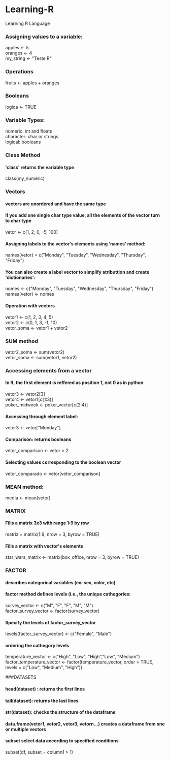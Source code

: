 <html> <head> </head>
<body>

# Learning-R
Learning R Language
 
### Assigning values to a variable:
apples <- 5 <br />
oranges <- 4 <br />
my_string <- "Teste R" <br />

### Operations
fruits <- apples + oranges

### Booleans
logica <- TRUE

### Variable Types: 
numeric: int and floats <br />
character: char or strings <br />
logical: booleans <br />

### Class Method 
#### 'class' returns the variable type
class(my_numeric)

### Vectors
#### vectors are unordered and have the same type
#### if you add one single char type value, all the elements of the vector turn to char type
vetor <- c(1, 2, 0, -5, 100)

#### Assigning labels to the vector's elements using 'names' method:
names(vetor) = c("Monday", "Tuesday", "Wednesday", "Thursday", "Friday")

#### You can also create a label vector to simplify atributtion and create 'dictionaries':
nomes <- c("Monday", "Tuesday", "Wednesday", "Thursday", "Friday")  <br />
names(vetor) <- nomes

#### Operation with vectors
vetor1 <- c(1, 2, 3, 4, 5) <br />
vetor2 <- c(0, 1, 3, -1, 10) <br />
vetor_soma <- vetor1 + vetor2  <br />   

### SUM method
vetor2_soma <- sum(vetor2) <br />
vetor_soma <- sum(vetor1, vetor2) <br />

### Accessing elements from a vector
#### In R, the first element is reffered as position 1, not 0 as in python
vetor3 <- vetor2[3]   <br />
vetor4 <- vetor1[c(1:3)]    <br />
poker_midweek <- poker_vector[c(2:4)]   <br />

#### Accessing through element label:
vetor3 <- vetor["Monday"]

#### Comparison: returns booleans 
vetor_comparison <- vetor > 2

#### Selecting values corresponding to the boolean vector
vetor_comparado <- vetor[vetor_comparison]

### MEAN method:
media <- mean(vetor)

### MATRIX
#### Fills a matrix 3x3 with range 1:9 by row
matriz = matrix(1:9, nrow = 3, byrow = TRUE)
#### Fills a matrix with vector's elements
star_wars_matrix <- matrix(box_office, nrow = 3, byrow = TRUE)
 

### FACTOR
#### describes categorical variables (ex: sex, color, etc)
#### factor method defines levels (i.e., the unique cathegories:
survey_vector <- c("M", "F", "F", "M", "M") <br />
factor_survey_vector <- factor(survey_vector)

#### Specify the levels of factor_survey_vector
levels(factor_survey_vector) <- c("Female", "Male")

#### ordering the cathegory levels
temperature_vector <- c("High", "Low", "High","Low", "Medium")  <br />
factor_temperature_vector <- factor(temperature_vector, order = TRUE, levels = c("Low", "Medium", "High"))

###DATASETS

#### head(dataset) : returns the first lines
#### tail(dataset):  returns the last lines
#### str(dataset): checks the structure of the dataframe

#### data.frame(vetor1, vetor2, vetor3, vetorn...)    creates a dataframe from one or multiple vectors

#### subset select data according to specified conditions
subset(df, subset = column1 > 1)
 







 </body>
</html>

